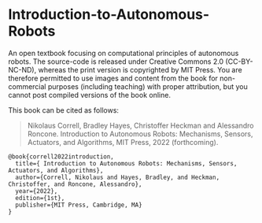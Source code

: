 Introduction-to-Autonomous-Robots
=================================

An open textbook focusing on computational principles of autonomous robots. The source-code is released under Creative Commons 2.0 (CC-BY-NC-ND), whereas the print version is copyrighted by MIT Press. You are therefore permitted to use images and content from the book for non-commercial purposes (including teaching) with proper attribution, but you cannot post compiled versions of the book online. 

This book can be cited as follows:

 > Nikolaus Correll, Bradley Hayes, Christoffer Heckman and Alessandro Roncone. Introduction to Autonomous Robots: Mechanisms, Sensors, Actuators, and Algorithms, MIT Press, 2022 (forthcoming). 

```
@book{correll2022introduction,
  title={ Introduction to Autonomous Robots: Mechanisms, Sensors, Actuators, and Algorithms},
  author={Correll, Nikolaus and Hayes, Bradley, and Heckman, Christoffer, and Roncone, Alessandro},
  year={2022},
  edition={1st},
  publisher={MIT Press, Cambridge, MA}
}
```
